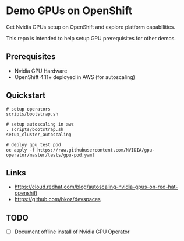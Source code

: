 # Demo GPUs on OpenShift

Get Nvidia GPUs setup on OpenShift and explore platform capabilities.

This repo is intended to help setup GPU prerequisites for other demos.

## Prerequisites

- Nvidia GPU Hardware
- OpenShift 4.11+ deployed in AWS (for autoscaling)

## Quickstart

```
# setup operators
scripts/bootstrap.sh

# setup autoscaling in aws
. scripts/bootstrap.sh
setup_cluster_autoscaling

# deploy gpu test pod
oc apply -f https://raw.githubusercontent.com/NVIDIA/gpu-operator/master/tests/gpu-pod.yaml
```

## Links

- https://cloud.redhat.com/blog/autoscaling-nvidia-gpus-on-red-hat-openshift
- https://github.com/bkoz/devspaces

## TODO

- [ ] Document offline install of Nvidia GPU Operator
